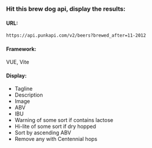 ### Hit this brew dog api, display the results:
#### URL:
```bash
https://api.punkapi.com/v2/beers?brewed_after=11-2012
```

#### Framework:
VUE, Vite

#### Display:
+ Tagline
+ Description
+ Image
+ ABV
+ IBU
+ Warning of some sort if contains lactose
+ Hi-lite of some sort if dry hopped
+ Sort by ascending ABV
+ Remove any with Centennial hops
